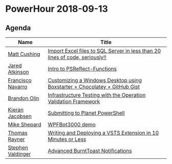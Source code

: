 # PowerHour 2018-09-13

## Agenda

Name                                                  | Title                                                                                     
----------------------------------------------------- | ------------------------------------------------------------------------------------------
[Matt Cushing](https://github.com/mattcushing)        | [Import Excel files to SQL Server in less than 20 lines of code, seriously!!](mattcushing)
[Jared Atkinson](https://github.com/jaredcatkinson)   | [Intro to PSReflect-Functions](jaredcatkinson)                                            
[Francisco Navarro](https://github.com/ctmcisco)      | [Customizing a Windows Desktop using Boxstarter + Chocolatey + GitHub Gist](ctmcisco)     
[Brandon Olin](https://github.com/devblackops)        | [Infrastructure Testing with the Operation Validation Framework](devblackops)             
[Kieran Jacobsen](https://github.com/kjacobsen)       | [Submitting to Planet PowerShell](kjacobsen)                                              
[Mike Shepard](https://github.com/MikeShepard)        | [WPFBot3000 demo](MikeShepard)                                                            
[Thomas Rayner](https://github.com/ThmsRynr)          | [Writing and Deploying a VSTS Extension in 10 Minutes or Less](ThmsRynr)                  
[Stephen Valdinger](https://github.com/steviecoaster) | [Advanced BurntToast Notifications](steviecoaster)                                        

